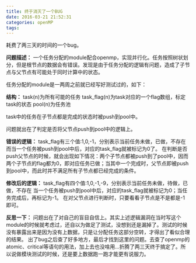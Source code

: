 ```yaml
---
title: 终于消灭了一个BUG
date: 2016-03-21 21:52:31
categories: openMP
tags:
---
```


耗费了两三天的时间的一个bug。


<!--more-->

**问题描述：**
一个任务分配的module配合openmp，实现并行化。任务按照树状划分，但是根节点的数据会有错误。发现是由于任务分配的逻辑有问题，造成了子节点与父节点有可能处于同时计算中的状态。


任务分配的module是一两周之前就已经写好测试过的，如下：

**结构：**
task(n)为所有可能的任务
task_flag(n)为task对应的一个flag数组，标定task的状态
pool(n)为任务池

task中的任务在子节点都是完成的状态时被push到pool中。


问题就出在了判定是否将父节点push到pool中的逻辑上。

**错误的逻辑：**
task_flag有三个值:1,0,-1，分别表示当前任务未做，已做，不存在
而当一个任务被push到pool中后，对应的task_flag就被标记为0了。
在判断是否push父节点的时候，就会出现如下情况：两个子节点都被push到了pool中，因而两个子节点的flag都为0，即对应任务已做；当其中一个完成时，父节点即被push到pool中，而此时并不满足所有子节点都已经完成的条件。

**修改后的逻辑：**
task_flag有四个值:1,0,-1,-9，分别表示当前任务未做，待做，已做，不存在
当一个任务被push到pool中后，对应的task_flag就被标记为0；当任务完成后，再标记为-1。
在对父节点进行判断时，只要看看子节点是不是都是-1即可。


**反思一下：**
问题出在了对自己的盲目自信上。其实上述逻辑漏洞在当时写这个module的时候就考虑过，还自以为做足了测试，没想到还是漏掉了。测试的时候没有暴露出来是因为没有上数据，只是让分配任务这部分空转，才得出了看似合理的结果。
出了bug之后查了好多地方，最后才找到这里的问题。去查了openmp的atomic、critical等语句的用法，加上去也没啥用…折腾了两三天终于搞定了。所以说做模块测试的时候，还是要上数据跑一跑才能更有说服力。